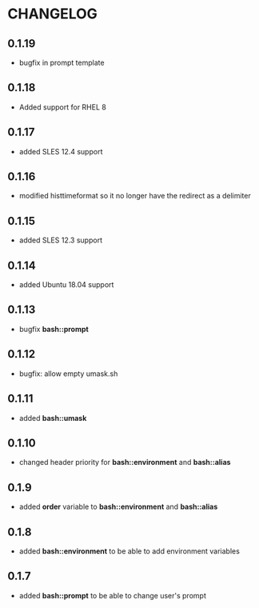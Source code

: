 # CHANGELOG

## 0.1.19

* bugfix in prompt template

## 0.1.18

* Added support for RHEL 8

## 0.1.17

* added SLES 12.4 support

## 0.1.16

* modified histtimeformat so it no longer have the redirect as a delimiter

## 0.1.15

* added SLES 12.3 support

## 0.1.14

* added Ubuntu 18.04 support

## 0.1.13

* bugfix **bash::prompt**

## 0.1.12

* bugfix: allow empty umask.sh

## 0.1.11

* added **bash::umask**

## 0.1.10

* changed header priority for **bash::environment** and **bash::alias**

## 0.1.9

* added **order** variable to **bash::environment** and **bash::alias**

## 0.1.8

* added **bash::environment** to be able to add environment variables

## 0.1.7

* added **bash::prompt** to be able to change user's prompt
